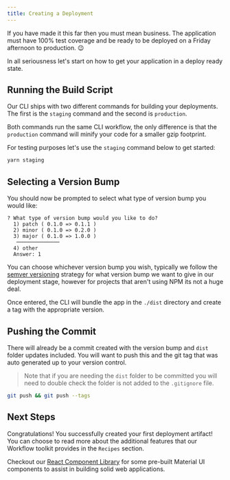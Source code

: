 ```yaml
---
title: Creating a Deployment
---
```


If you have made it this far then you must mean business. The application must have 100% test coverage and be ready to be deployed on a Friday afternoon to production. 😉

In all seriousness let's start on how to get your application in a deploy ready state.

## Running the Build Script

Our CLI ships with two different commands for building your deployments. The first is the `staging` command and the second is `production`.

Both commands run the same CLI workflow, the only difference is that the `production` command will minify your code for a smaller gzip footprint.

For testing purposes let's use the `staging` command below to get started:

```bash
yarn staging
```

## Selecting a Version Bump

You should now be prompted to select what type of version bump you would like:

```shell hideCopy=true
? What type of version bump would you like to do?
  1) patch ( 0.1.0 => 0.1.1 )
  2) minor ( 0.1.0 => 0.2.0 )
  3) major ( 0.1.0 => 1.0.0 )
   ──────────────
  4) other
  Answer: 1
```

You can choose whichever version bump you wish, typically we follow the [semver versioning](https://docs.npmjs.com/about-semantic-versioning) strategy for what version bump we want to give in our deployment stage, however for projects that aren't using NPM its not a huge deal.

Once entered, the CLI will bundle the app in the `./dist` directory and create a tag with the appropriate version.

## Pushing the Commit

There will already be a commit created with the version bump and `dist` folder updates included. You will want to push this and the git tag that was auto generated up to your version control.

> Note that if you are needing the `dist` folder to be committed you will need to double check the folder is not added to the `.gitignore` file.

```bash
git push && git push --tags
```

## Next Steps

Congratulations! You successfully created your first deployment artifact! You can choose to read more about the additional features that our Workflow toolkit provides in the `Recipes` section.

Checkout our [React Component Library](https://availity.github.io/element/) for some pre-built Material UI components to assist in building solid web applications.
